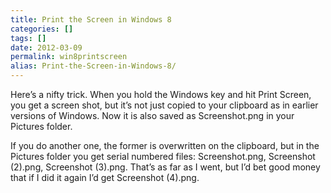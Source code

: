 ```yaml
---
title: Print the Screen in Windows 8
categories: []
tags: []
date: 2012-03-09
permalink: win8printscreen
alias: Print-the-Screen-in-Windows-8/
---
```


Here’s a nifty trick. When you hold the Windows key and hit Print Screen, you get a screen shot, but it’s not just copied to your clipboard as in earlier versions of Windows. Now it is also saved as Screenshot.png in your Pictures folder.

If you do another one, the former is overwritten on the clipboard, but in the Pictures folder you get serial numbered files: Screenshot.png, Screenshot (2).png, Screenshot (3).png. That’s as far as I went, but I’d bet good money that if I did it again I’d get Screenshot (4).png.